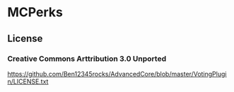 # MCPerks

## License
### Creative Commons Arttribution 3.0 Unported
https://github.com/Ben12345rocks/AdvancedCore/blob/master/VotingPlugin/LICENSE.txt
